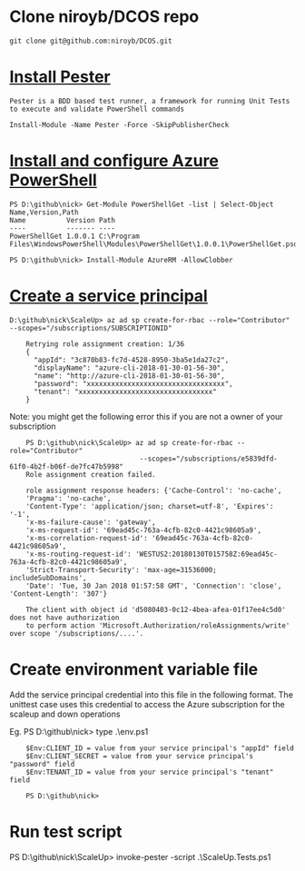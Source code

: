 

# Clone niroyb/DCOS repo

    git clone git@github.com:niroyb/DCOS.git

# [Install Pester](https://github.com/pester/Pester/wiki/Installation-and-Update) 
    Pester is a BDD based test runner, a framework for running Unit Tests to execute and validate PowerShell commands

    Install-Module -Name Pester -Force -SkipPublisherCheck

# [Install and configure Azure PowerShell](https://docs.microsoft.com/en-us/powershell/azure/install-azurerm-ps?view=azurermps-5.1.1)
  
    PS D:\github\nick> Get-Module PowerShellGet -list | Select-Object Name,Version,Path
    Name          Version Path
    ----          ------- ----
    PowerShellGet 1.0.0.1 C:\Program Files\WindowsPowerShell\Modules\PowerShellGet\1.0.0.1\PowerShellGet.psd1

    PS D:\github\nick> Install-Module AzureRM -AllowClobber

# [Create a service principal](https://www.terraform.io/docs/providers/azurerm/authenticating_via_service_principal.html)

    D:\github\nick\ScaleUp> az ad sp create-for-rbac --role="Contributor" --scopes="/subscriptions/SUBSCRIPTIONID"
     
        Retrying role assignment creation: 1/36
        {
          "appId": "3c870b83-fc7d-4528-8950-3ba5e1da27c2",
          "displayName": "azure-cli-2018-01-30-01-56-30",
          "name": "http://azure-cli-2018-01-30-01-56-30",
          "password": "xxxxxxxxxxxxxxxxxxxxxxxxxxxxxxxxxx",
          "tenant": "xxxxxxxxxxxxxxxxxxxxxxxxxxxxxxxxx"
        }


  Note: you  might get the following error this if you are not a owner of your subscription 
  
        PS D:\github\nick\ScaleUp> az ad sp create-for-rbac --role="Contributor" 
                                    --scopes="/subscriptions/e5839dfd-61f0-4b2f-b06f-de7fc47b5998"
        Role assignment creation failed.

        role assignment response headers: {'Cache-Control': 'no-cache', 
        'Pragma': 'no-cache', 
        'Content-Type': 'application/json; charset=utf-8', 'Expires': '-1', 
        'x-ms-failure-cause': 'gateway',
        'x-ms-request-id': '69ead45c-763a-4cfb-82c0-4421c98605a9',
        'x-ms-correlation-request-id': '69ead45c-763a-4cfb-82c0-4421c98605a9',
        'x-ms-routing-request-id': 'WESTUS2:20180130T015758Z:69ead45c-763a-4cfb-82c0-4421c98605a9', 
        'Strict-Transport-Security': 'max-age=31536000; includeSubDomains', 
        'Date': 'Tue, 30 Jan 2018 01:57:58 GMT', 'Connection': 'close', 'Content-Length': '307'}

        The client with object id 'd5080403-0c12-4bea-afea-01f17ee4c5d0' does not have authorization 
        to perform action 'Microsoft.Authorization/roleAssignments/write' over scope '/subscriptions/....'.


# Create environment variable file

  Add the service principal credential into this file in the following format.
  The unittest case uses this credential to access the Azure subscription for the scaleup and down operations

  Eg.
        PS D:\github\nick> type .\env.ps1
        
        $Env:CLIENT_ID = value from your service principal's "appId" field
        $Env:CLIENT_SECRET = value from your service principal's "password" field
        $Env:TENANT_ID = value from your service principal's "tenant" field
        
        PS D:\github\nick>
  
# Run test script

  PS D:\github\nick\ScaleUp> invoke-pester -script  .\ScaleUp.Tests.ps1

